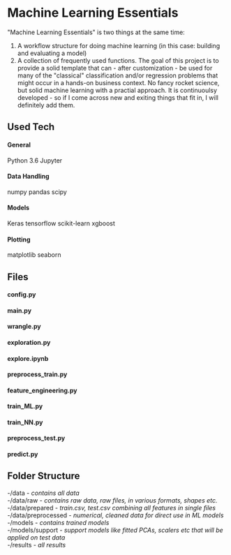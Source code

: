 # Machine Learning Essentials  
"Machine Learning Essentials" is two things at the same time:
1. A workflow structure for doing machine learning (in this case: building and
evaluating a model)
2. A collection of frequently used functions.
The goal of this project is to provide a solid template that
can - after customization - be used for many of the "classical"
classification and/or regression problems that might occur in a hands-on
business context. No fancy rocket science, but solid machine learning
with a practial approach.
It is continuoulsy developed - so if I come across new and exiting 
things that fit in, I will definitely add them.
## Used Tech
#### General
Python 3.6
Jupyter 
#### Data Handling
numpy
pandas
scipy
#### Models 
Keras
tensorflow
scikit-learn
xgboost
#### Plotting
matplotlib
seaborn
## Files
#### config.py
#### main.py
#### wrangle.py
#### exploration.py
#### explore.ipynb
#### preprocess_train.py
#### feature_engineering.py
#### train_ML.py
#### train_NN.py
#### preprocess_test.py
#### predict.py
## Folder Structure
-/data - *contains all data*<br/>
-/data/raw - *contains raw data, raw files, in various formats, shapes etc.*<br/>
-/data/prepared - *train.csv, test.csv combining all features in single files*<br/>
-/data/preprocessed - *numerical, cleaned data for direct use in ML models*<br/>
-/models - *contains trained models*<br/>
-/models/support - *support models like fitted PCAs, scalers etc that will be applied on test data*<br/>
-/results - *all results*<br/>
